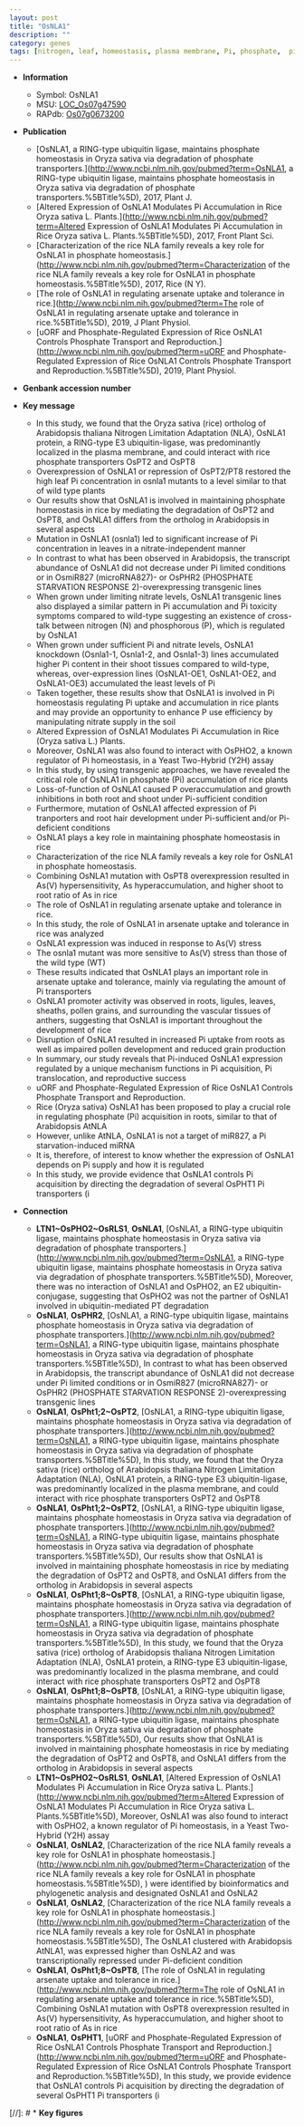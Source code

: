 ```yaml
---
layout: post
title: "OsNLA1"
description: ""
category: genes
tags: [nitrogen, leaf, homeostasis, plasma membrane, Pi, phosphate,  pi , phosphate transport, phosphate starvation, phosphate homeostasis, phosphate starvation response, shoot, nitrate, Pi homeostasis, Pi uptake, root, growth, development, root hair, tolerance, stress, pollen, grain, reproductive, pollen development]
---
```


* **Information**  
    + Symbol: OsNLA1  
    + MSU: [LOC_Os07g47590](http://rice.plantbiology.msu.edu/cgi-bin/ORF_infopage.cgi?orf=LOC_Os07g47590)  
    + RAPdb: [Os07g0673200](http://rapdb.dna.affrc.go.jp/viewer/gbrowse_details/irgsp1?name=Os07g0673200)  

* **Publication**  
    + [OsNLA1, a RING-type ubiquitin ligase, maintains phosphate homeostasis in Oryza sativa via degradation of phosphate transporters.](http://www.ncbi.nlm.nih.gov/pubmed?term=OsNLA1, a RING-type ubiquitin ligase, maintains phosphate homeostasis in Oryza sativa via degradation of phosphate transporters.%5BTitle%5D), 2017, Plant J.
    + [Altered Expression of OsNLA1 Modulates Pi Accumulation in Rice Oryza sativa L. Plants.](http://www.ncbi.nlm.nih.gov/pubmed?term=Altered Expression of OsNLA1 Modulates Pi Accumulation in Rice Oryza sativa L. Plants.%5BTitle%5D), 2017, Front Plant Sci.
    + [Characterization of the rice NLA family reveals a key role for OsNLA1 in phosphate homeostasis.](http://www.ncbi.nlm.nih.gov/pubmed?term=Characterization of the rice NLA family reveals a key role for OsNLA1 in phosphate homeostasis.%5BTitle%5D), 2017, Rice (N Y).
    + [The role of OsNLA1 in regulating arsenate uptake and tolerance in rice.](http://www.ncbi.nlm.nih.gov/pubmed?term=The role of OsNLA1 in regulating arsenate uptake and tolerance in rice.%5BTitle%5D), 2019, J Plant Physiol.
    + [uORF and Phosphate-Regulated Expression of Rice OsNLA1 Controls Phosphate Transport and Reproduction.](http://www.ncbi.nlm.nih.gov/pubmed?term=uORF and Phosphate-Regulated Expression of Rice OsNLA1 Controls Phosphate Transport and Reproduction.%5BTitle%5D), 2019, Plant Physiol.

* **Genbank accession number**  

* **Key message**  
    + In this study, we found that the Oryza sativa (rice) ortholog of Arabidopsis thaliana Nitrogen Limitation Adaptation (NLA), OsNLA1 protein, a RING-type E3 ubiquitin-ligase, was predominantly localized in the plasma membrane, and could interact with rice phosphate transporters OsPT2 and OsPT8
    + Overexpression of OsNLA1 or repression of OsPT2/PT8 restored the high leaf Pi concentration in osnla1 mutants to a level similar to that of wild type plants
    + Our results show that OsNLA1 is involved in maintaining phosphate homeostasis in rice by mediating the degradation of OsPT2 and OsPT8, and OsNLA1 differs from the ortholog in Arabidopsis in several aspects
    + Mutation in OsNLA1 (osnla1) led to significant increase of Pi concentration in leaves in a nitrate-independent manner
    + In contrast to what has been observed in Arabidopsis, the transcript abundance of OsNLA1 did not decrease under Pi limited conditions or in OsmiR827 (microRNA827)- or OsPHR2 (PHOSPHATE STARVATION RESPONSE 2)-overexpressing transgenic lines
    + When grown under limiting nitrate levels, OsNLA1 transgenic lines also displayed a similar pattern in Pi accumulation and Pi toxicity symptoms compared to wild-type suggesting an existence of cross-talk between nitrogen (N) and phosphorous (P), which is regulated by OsNLA1
    + When grown under sufficient Pi and nitrate levels, OsNLA1 knockdown (Osnla1-1, Osnla1-2, and Osnla1-3) lines accumulated higher Pi content in their shoot tissues compared to wild-type, whereas, over-expression lines (OsNLA1-OE1, OsNLA1-OE2, and OsNLA1-OE3) accumulated the least levels of Pi
    + Taken together, these results show that OsNLA1 is involved in Pi homeostasis regulating Pi uptake and accumulation in rice plants and may provide an opportunity to enhance P use efficiency by manipulating nitrate supply in the soil
    + Altered Expression of OsNLA1 Modulates Pi Accumulation in Rice (Oryza sativa L.) Plants.
    + Moreover, OsNLA1 was also found to interact with OsPHO2, a known regulator of Pi homeostasis, in a Yeast Two-Hybrid (Y2H) assay
    + In this study, by using transgenic approaches, we have revealed the critical role of OsNLA1 in phosphate (Pi) accumulation of rice plants
    + Loss-of-function of OsNLA1 caused P overaccumulation and growth inhibitions in both root and shoot under Pi-sufficient condition
    + Furthermore, mutation of OsNLA1 affected expression of Pi tranporters and root hair development under Pi-sufficient and/or Pi-deficient conditions
    + OsNLA1 plays a key role in maintaining phosphate homeostasis in rice
    + Characterization of the rice NLA family reveals a key role for OsNLA1 in phosphate homeostasis.
    + Combining OsNLA1 mutation with OsPT8 overexpression resulted in As(V) hypersensitivity, As hyperaccumulation, and higher shoot to root ratio of As in rice
    + The role of OsNLA1 in regulating arsenate uptake and tolerance in rice.
    + In this study, the role of OsNLA1 in arsenate uptake and tolerance in rice was analyzed
    + OsNLA1 expression was induced in response to As(V) stress
    + The osnla1 mutant was more sensitive to As(V) stress than those of the wild type (WT)
    + These results indicated that OsNLA1 plays an important role in arsenate uptake and tolerance, mainly via regulating the amount of Pi transporters
    + OsNLA1 promoter activity was observed in roots, ligules, leaves, sheaths, pollen grains, and surrounding the vascular tissues of anthers, suggesting that OsNLA1 is important throughout the development of rice
    + Disruption of OsNLA1 resulted in increased Pi uptake from roots as well as impaired pollen development and reduced grain production
    + In summary, our study reveals that Pi-induced OsNLA1 expression regulated by a unique mechanism functions in Pi acquisition, Pi translocation, and reproductive success
    + uORF and Phosphate-Regulated Expression of Rice OsNLA1 Controls Phosphate Transport and Reproduction.
    + Rice (Oryza sativa) OsNLA1 has been proposed to play a crucial role in regulating phosphate (Pi) acquisition in roots, similar to that of Arabidopsis AtNLA
    + However, unlike AtNLA, OsNLA1 is not a target of miR827, a Pi starvation-induced miRNA
    + It is, therefore, of interest to know whether the expression of OsNLA1 depends on Pi supply and how it is regulated
    + In this study, we provide evidence that OsNLA1 controls Pi acquisition by directing the degradation of several OsPHT1 Pi transporters (i

* **Connection**  
    + __LTN1~OsPHO2~OsRLS1__, __OsNLA1__, [OsNLA1, a RING-type ubiquitin ligase, maintains phosphate homeostasis in Oryza sativa via degradation of phosphate transporters.](http://www.ncbi.nlm.nih.gov/pubmed?term=OsNLA1, a RING-type ubiquitin ligase, maintains phosphate homeostasis in Oryza sativa via degradation of phosphate transporters.%5BTitle%5D), Moreover, there was no interaction of OsNLA1 and OsPHO2, an E2 ubiquitin-conjugase, suggesting that OsPHO2 was not the partner of OsNLA1 involved in ubiquitin-mediated PT degradation
    + __OsNLA1__, __OsPHR2__, [OsNLA1, a RING-type ubiquitin ligase, maintains phosphate homeostasis in Oryza sativa via degradation of phosphate transporters.](http://www.ncbi.nlm.nih.gov/pubmed?term=OsNLA1, a RING-type ubiquitin ligase, maintains phosphate homeostasis in Oryza sativa via degradation of phosphate transporters.%5BTitle%5D), In contrast to what has been observed in Arabidopsis, the transcript abundance of OsNLA1 did not decrease under Pi limited conditions or in OsmiR827 (microRNA827)- or OsPHR2 (PHOSPHATE STARVATION RESPONSE 2)-overexpressing transgenic lines
    + __OsNLA1__, __OsPht1;2~OsPT2__, [OsNLA1, a RING-type ubiquitin ligase, maintains phosphate homeostasis in Oryza sativa via degradation of phosphate transporters.](http://www.ncbi.nlm.nih.gov/pubmed?term=OsNLA1, a RING-type ubiquitin ligase, maintains phosphate homeostasis in Oryza sativa via degradation of phosphate transporters.%5BTitle%5D), In this study, we found that the Oryza sativa (rice) ortholog of Arabidopsis thaliana Nitrogen Limitation Adaptation (NLA), OsNLA1 protein, a RING-type E3 ubiquitin-ligase, was predominantly localized in the plasma membrane, and could interact with rice phosphate transporters OsPT2 and OsPT8
    + __OsNLA1__, __OsPht1;2~OsPT2__, [OsNLA1, a RING-type ubiquitin ligase, maintains phosphate homeostasis in Oryza sativa via degradation of phosphate transporters.](http://www.ncbi.nlm.nih.gov/pubmed?term=OsNLA1, a RING-type ubiquitin ligase, maintains phosphate homeostasis in Oryza sativa via degradation of phosphate transporters.%5BTitle%5D), Our results show that OsNLA1 is involved in maintaining phosphate homeostasis in rice by mediating the degradation of OsPT2 and OsPT8, and OsNLA1 differs from the ortholog in Arabidopsis in several aspects
    + __OsNLA1__, __OsPht1;8~OsPT8__, [OsNLA1, a RING-type ubiquitin ligase, maintains phosphate homeostasis in Oryza sativa via degradation of phosphate transporters.](http://www.ncbi.nlm.nih.gov/pubmed?term=OsNLA1, a RING-type ubiquitin ligase, maintains phosphate homeostasis in Oryza sativa via degradation of phosphate transporters.%5BTitle%5D), In this study, we found that the Oryza sativa (rice) ortholog of Arabidopsis thaliana Nitrogen Limitation Adaptation (NLA), OsNLA1 protein, a RING-type E3 ubiquitin-ligase, was predominantly localized in the plasma membrane, and could interact with rice phosphate transporters OsPT2 and OsPT8
    + __OsNLA1__, __OsPht1;8~OsPT8__, [OsNLA1, a RING-type ubiquitin ligase, maintains phosphate homeostasis in Oryza sativa via degradation of phosphate transporters.](http://www.ncbi.nlm.nih.gov/pubmed?term=OsNLA1, a RING-type ubiquitin ligase, maintains phosphate homeostasis in Oryza sativa via degradation of phosphate transporters.%5BTitle%5D), Our results show that OsNLA1 is involved in maintaining phosphate homeostasis in rice by mediating the degradation of OsPT2 and OsPT8, and OsNLA1 differs from the ortholog in Arabidopsis in several aspects
    + __LTN1~OsPHO2~OsRLS1__, __OsNLA1__, [Altered Expression of OsNLA1 Modulates Pi Accumulation in Rice Oryza sativa L. Plants.](http://www.ncbi.nlm.nih.gov/pubmed?term=Altered Expression of OsNLA1 Modulates Pi Accumulation in Rice Oryza sativa L. Plants.%5BTitle%5D),  Moreover, OsNLA1 was also found to interact with OsPHO2, a known regulator of Pi homeostasis, in a Yeast Two-Hybrid (Y2H) assay
    + __OsNLA1__, __OsNLA2__, [Characterization of the rice NLA family reveals a key role for OsNLA1 in phosphate homeostasis.](http://www.ncbi.nlm.nih.gov/pubmed?term=Characterization of the rice NLA family reveals a key role for OsNLA1 in phosphate homeostasis.%5BTitle%5D), ) were identified by bioinformatics and phylogenetic analysis and designated OsNLA1 and OsNLA2
    + __OsNLA1__, __OsNLA2__, [Characterization of the rice NLA family reveals a key role for OsNLA1 in phosphate homeostasis.](http://www.ncbi.nlm.nih.gov/pubmed?term=Characterization of the rice NLA family reveals a key role for OsNLA1 in phosphate homeostasis.%5BTitle%5D),  The OsNLA1 clustered with Arabidopsis AtNLA1, was expressed higher than OsNLA2 and was transcriptionally repressed under Pi-deficient condition
    + __OsNLA1__, __OsPht1;8~OsPT8__, [The role of OsNLA1 in regulating arsenate uptake and tolerance in rice.](http://www.ncbi.nlm.nih.gov/pubmed?term=The role of OsNLA1 in regulating arsenate uptake and tolerance in rice.%5BTitle%5D),  Combining OsNLA1 mutation with OsPT8 overexpression resulted in As(V) hypersensitivity, As hyperaccumulation, and higher shoot to root ratio of As in rice
    + __OsNLA1__, __OsPHT1__, [uORF and Phosphate-Regulated Expression of Rice OsNLA1 Controls Phosphate Transport and Reproduction.](http://www.ncbi.nlm.nih.gov/pubmed?term=uORF and Phosphate-Regulated Expression of Rice OsNLA1 Controls Phosphate Transport and Reproduction.%5BTitle%5D),  In this study, we provide evidence that OsNLA1 controls Pi acquisition by directing the degradation of several OsPHT1 Pi transporters (i

[//]: # * **Key figures**  


